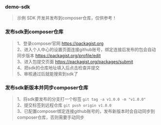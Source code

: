 ### demo-sdk
>示例 SDK 开发并发布到composer仓库，仅供参考！

### 发布sdk到composer仓库
> 1、登录composer官网 https://packagist.org  
2、进入个人中心的设置页面连接github账号，绑定连接后发布的包会自动同步版本 https://packagist.org/profile/edit  
3、进入包提交页面 https://packagist.org/packages/submit  
4、把sdk的仓库地址填入后点击检查并提交  
5、审核通过后就能搜索到sdk了

### 发布sdk新版本并同步composer仓库
>1、将sdk要发布的分支打一个标签 `git tag -a v1.0.0 -m "v1.0.0"`  
2、提交标签到远程仓库 `git push origin v1.0.0`  
3、已配置composer绑定连接github账号的，发布新版本时会自动同步到composer仓库，否则需要手动同步